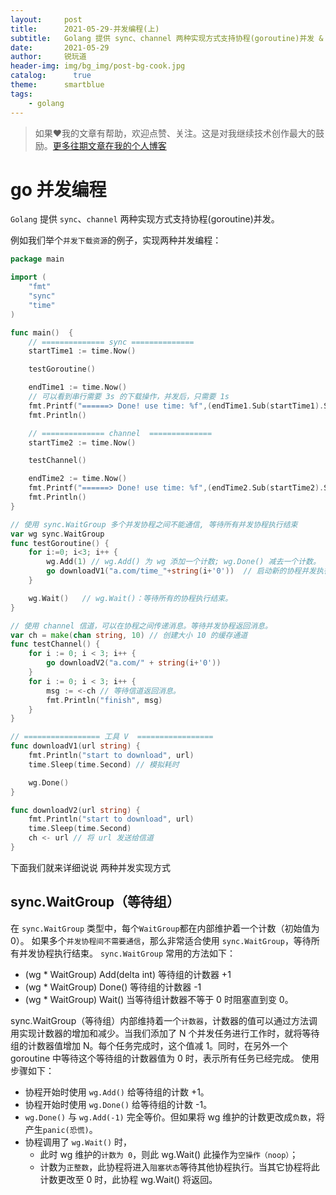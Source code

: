 ```yaml
---
layout:     post
title:      2021-05-29-并发编程(上)
subtitle:   Golang 提供 sync、channel 两种实现方式支持协程(goroutine)并发 & sync 讲解
date:       2021-05-29
author:     锐玩道
header-img: img/bg_img/post-bg-cook.jpg
catalog:      true
theme:      smartblue
tags:
    - golang
---
```


> 如果❤️我的文章有帮助，欢迎点赞、关注。这是对我继续技术创作最大的鼓励。[更多往期文章在我的个人博客](https://coderdao.github.io/)

# go 并发编程

`Golang` 提供 `sync`、`channel` 两种实现方式支持协程(goroutine)并发。

例如我们举个`并发下载资源`的例子，实现两种并发编程：
```go
package main

import (
	"fmt"
	"sync"
	"time"
)

func main()  {
	// ============== sync ==============
	startTime1 := time.Now()

	testGoroutine()

	endTime1 := time.Now()
    // 可以看到串行需要 3s 的下载操作，并发后，只需要 1s
	fmt.Printf("======> Done! use time: %f",(endTime1.Sub(startTime1).Seconds()))
	fmt.Println()

	// ============== channel  ==============
	startTime2 := time.Now()

	testChannel()

	endTime2 := time.Now()
	fmt.Printf("======> Done! use time: %f",(endTime2.Sub(startTime2).Seconds()))
	fmt.Println()
}

// 使用 sync.WaitGroup 多个并发协程之间不能通信, 等待所有并发协程执行结束
var wg sync.WaitGroup
func testGoroutine() {
	for i:=0; i<3; i++ {
		wg.Add(1) // wg.Add() 为 wg 添加一个计数; wg.Done() 减去一个计数。
		go downloadV1("a.com/time_"+string(i+'0'))	// 启动新的协程并发执行 download 函数。
	}

	wg.Wait()	// wg.Wait()：等待所有的协程执行结束。
}

// 使用 channel 信道，可以在协程之间传递消息。等待并发协程返回消息。
var ch = make(chan string, 10) // 创建大小 10 的缓存通道
func testChannel() {
	for i := 0; i < 3; i++ {
		go downloadV2("a.com/" + string(i+'0'))
	}
	for i := 0; i < 3; i++ {
		msg := <-ch // 等待信道返回消息。
		fmt.Println("finish", msg)
	}
}

// ================= 工具 V  =================
func downloadV1(url string) {
	fmt.Println("start to download", url)
	time.Sleep(time.Second) // 模拟耗时

	wg.Done()
}

func downloadV2(url string) {
	fmt.Println("start to download", url)
	time.Sleep(time.Second)
	ch <- url // 将 url 发送给信道
}
```
下面我们就来详细说说 两种并发实现方式

## sync.WaitGroup（等待组）
在 `sync.WaitGroup` 类型中，每个`WaitGroup`都在内部维护着一个计数（初始值为0）。
如果多个`并发协程间不需要通信`，那么非常适合使用 `sync.WaitGroup`，等待所有并发协程执行结束。
`sync.WaitGroup` 常用的方法如下：
- (wg * WaitGroup) Add(delta int)	等待组的计数器 +1
- (wg * WaitGroup) Done()			等待组的计数器 -1
- (wg * WaitGroup) Wait()			当等待组计数器不等于 0 时阻塞直到变 0。


sync.WaitGroup（等待组）内部维持着一个`计数器`，计数器的值可以通过方法调用实现计数器的增加和减少。当我们添加了 N 个并发任务进行工作时，就将等待组的计数器值增加 N。每个任务完成时，这个值减 1。同时，在另外一个 goroutine 中等待这个等待组的计数器值为 0 时，表示所有任务已经完成。
使用步骤如下：
- 协程开始时使用 `wg.Add()` 给等待组的计数 +1。
- 协程开始时使用 `wg.Done()` 给等待组的计数 -1。
- `wg.Done()` 与 `wg.Add(-1)` 完全等价。但如果将 wg 维护的计数更改成`负数`，将产生`panic(恐慌)`。
- 协程调用了 `wg.Wait()` 时，
    - 此时 wg 维护的`计数为 0`，则此 wg.Wait() 此操作为`空操作（noop）`；
    - 计数为`正整数`，此协程将进入`阻塞状态`等待其他协程执行。当其它协程将此计数更改至 0 时，此协程 wg.Wait() 将返回。


